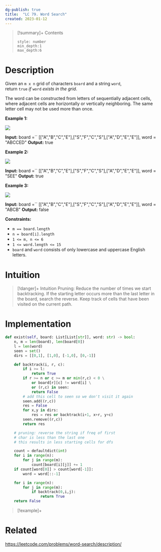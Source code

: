 ```yaml
---
dg-publish: true
title:  "LC 79. Word Search"
created: 2023-01-12
---
```


>[!summary]+ Contents
>```toc
>style: number
>min_depth:1
>max_depth:6
>```

# Description
Given an `m x n` grid of characters `board` and a string `word`, return `true` _if_ `word` _exists in the grid_.

The word can be constructed from letters of sequentially adjacent cells, where adjacent cells are horizontally or vertically neighboring. The same letter cell may not be used more than once.

**Example 1:**

![](https://assets.leetcode.com/uploads/2020/11/04/word2.jpg)

**Input:** board =`` [["A","B","C","E"],["S","F","C","S"],["A","D","E","E"]], word = "ABCCED"
**Output:** true

**Example 2:**

![](https://assets.leetcode.com/uploads/2020/11/04/word-1.jpg)

**Input:** board =`` [["A","B","C","E"],["S","F","C","S"],["A","D","E","E"]], word = "SEE"
**Output:** true

**Example 3:**

![](https://assets.leetcode.com/uploads/2020/10/15/word3.jpg)

**Input:** board =`` [["A","B","C","E"],["S","F","C","S"],["A","D","E","E"]], word = "ABCB"
**Output:** false

**Constraints:**

-   `m == board.length`
-   `n = board[i].length`
-   `1 <= m, n <= 6`
-   `1 <= word.length <= 15`
-   `board` and `word` consists of only lowercase and uppercase English letters.

# Intuition

>[!danger]+ Intuition
>Pruning: Reduce the number of times we start backtracking. If the starting letter occurs more than the last letter in the board, search the reverse.
>Keep track of cells that have been visited on the current path.


# Implementation
```python
def exist(self, board: List[List[str]], word: str) -> bool:
	n, m = len(board), len(board[0])
	l = len(word)
	seen = set()
	dirs = [[0,1], [1,0], [-1,0], [0,-1]]

	def backtrack(i, r, c):
		if i >= l:
			return True
		if r >= n or c >= m or min(r,c) < 0 \
			or board[r][c] != word[i] \
			or (r,c) in seen:
			return False
		# add this cell to seen so we don't visit it again
		seen.add((r,c))
		res = False
		for x,y in dirs:
			res = res or backtrack(i+1, x+r, y+c)
		seen.remove((r,c))
		return res

	# pruning: reverse the string if freq of first
	# char is less than the last one
	# this results in less starting cells for dfs

	count = defaultdict(int)
	for i in range(n):
		for j in range(m):
			count[board[i][j]] += 1
	if count[word[0]] > count[word[-1]]:
		word = word[::-1]

	for i in range(n):
		for j in range(m):
			if backtrack(0,i,j):
				return True
	return False
```

>[!example]+ 


# Related
https://leetcode.com/problems/word-search/description/